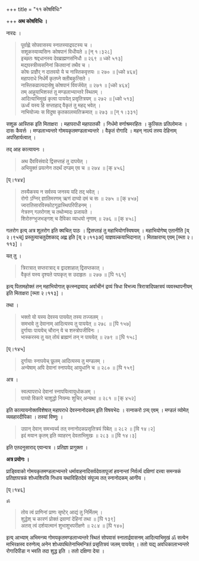+++
title = "११ कोषविधिः"

+++
**अथ कोषविधिः ।**

नारदः ।


> पूर्वाह्णे सोपवासस्य स्नातस्याद्रपटस्य च ।  
> सशूकस्याव्यसिनः कोषपानं विधीयते ॥ [न् १।३२८]  
> इच्छतः श्रद्दधानस्य देवब्राह्मणसंनिधौ ॥ २६९ ॥ ध्को ५१३]  
> मद्यपस्त्रीव्यसनिनां कितवानां तथैव च ।  
> कोषः प्राज्ञैर् न दातवयो ये च नास्तिकवृत्तयः ॥ २७० ॥ [ध्को ४६४]  
> महापराधे निर्धर्मे कृतघ्ने क्लीबकुत्सिते ।  
> नास्तिकव्रात्यदासेषु कोषपानं विवर्जयेत् ॥ २७१ ॥ [ध्को ४६४]  
> तम् आहूयाभिशस्तं तु मण्डलाभ्यान्तरे स्थितम् ।  
> आदित्याभिमुखं कृत्वा पाययेत् प्रसृतित्रयम् ॥ २७२ ॥ [ध्को ५१३]  
> ऊर्ध्वं यस्य हि सप्ताहाद् वैकृतं तु महद् भवेत् ।  
> नाभियोज्यः स विदुषा कृतकालव्यतिक्रमात् ॥ २७३ ॥ [न् १।३३१]

सशूक आस्तिक इति मिताक्षरा । महापराधी महापातकी । निर्धमो वर्णाश्रमरहितः । कुत्सितः प्रतिलोमजः । दासः कैवर्त्तः । मण्डलाभ्यन्तरे गोमयकृतमण्डलाभ्यन्तरे । वैकृतं रोगादि । महन् नाल्पं तस्य देहिनाम् अपरिहार्यत्वात् ।

तद् आह कात्यायनः ।


> अथ दैवविसंवादे द्विसप्ताहं तु दापयेत् ।  
> अभियुक्तं प्रयत्नेन तदर्थं दण्डम् एव च ॥ २७४ ॥ [क् ४५६]

[प्।१४४]


> तस्यैकस्य न सर्वस्य जनस्य यदि तद् भवेत् ।  
> रोगो ऽग्निर् ज्ञातिमरणम् ऋणं दाप्यो दमं च सः ॥ २७५ ॥ [क् ४५७]  
> ज्वरातिसारविस्फोटगूढास्थिपरिपीडनम् ।  
> नेत्ररुग् गलरोगश् च तथोन्मादः प्रजायते ।  
> शिरोरुग्भुजभङ्गश् च दैविका व्याधयो नृणाम् ॥ २७६ ॥ [क् ४५८]

गलरोग इत्य् अत्र शूलरोग इति क्वचित् पाठः । द्विसप्ताहं तु महाभियोगस्विषयम् । महाभियोगेष्व् एतानीति [य् २।९५च्] प्रस्तुत्याचतुर्दशकाद् अह्ण इति [य् २।११३अ] याज्ञवल्कयाभिदानात् । मिताक्षराप्य् एवम् [य्म्ता २।११३] ।

यत् तु ।


> त्रिरात्रात् सप्तरात्राद् व द्वादशाहात् द्विसप्तकात् ।  
> वैकृतं यस्य दृश्यते पापकृत् स उदाहृतः ॥ २७७ ॥ [पि १६१]

इत्य् पितामहोक्तं तन् महाभियोगात् कृत्स्नद्रव्याद् अर्वाचीनं द्रव्यं त्रिधा विभज्य त्रिरात्रादिपक्षत्रयं व्यवस्थापनीयम् इति मिताक्षरा [य्म्ता २।११३] ।

तथा ।


> भक्तो यो यस्य देवस्य पाययेत् तस्य तज्जलम् ।   
> समभावे तु देवानाम् आदित्यस्य तु पाययेत् ॥ २७८ ॥ [पि १५७]  
> दुर्गायाः पाययेच् चौरान् ये च शस्त्रोपजीविनः ।  
> भास्करस्य तु यत् तोयं ब्राह्मणं तन् न पाययेत् ॥ २७९ ॥ [पि १५८]

[प्।१४५]


> दुर्गायाः स्नापयेच् छूलम् आदित्यस्य तु मण्डलम् ।  
> अन्येषाम् अपि देवानां स्नापयेद् आयुधानि च ॥ २८० ॥ [पि १५९]

अत्र ।


> स्वल्पापराधे देवानां स्नापयित्वायुधोकअम् ।  
> पाय्यो विकारे चाशुद्धो नियम्यः शुचिर् अन्यथा ॥ २८१ ॥ [क् ४५२]

इति कात्यायनोक्तविशेषात् महापराधे देवस्नानोदकम् इति विषयभेदः । रत्नाकरो ऽप्य् एवम् । मण्डलं व्योमेत् व्यवहारदीपिका । तस्यां विष्णुः ।


> उग्रान् देवान् समभ्यर्च्य तत् स्नानोदकप्रसृतित्रयं पिबेत् ॥ २८२ ॥ [वि १४।२]  
> इदं मयान कृतम् इति व्याहरन् देवताभिमुखः ॥ २८३ ॥ [वि १४।३]

इति एतदनुसाराद् एवान्यत्र । प्रतिज्ञा प्रागुक्ता ।

**अत्र प्रयोगः ।**

प्राड्विवाको गोमयकृतमण्डलाभ्यन्तरे धर्मावाहनादिसर्वदेवतापूजां हवनान्तां निर्वर्त्य दक्षिणां दत्त्वा समन्त्रकं प्रतिज्ञापत्रकं शोध्यशिरसि निधाय यथाविहितदेवं संपूज्य तत् स्नानोदकम् आनीय ।

[प्।१४६]


    ॐ


> तोय त्वं प्राणिनां प्राणः सृष्टेर् आद्यं तु निर्मितम् ।  
> शुद्धेश् च कारणं प्रोक्तं द्रवाणां देहिनां तथा ॥ [पि १३९]  
> अतस् त्वं दर्शयात्मानं शुभाशुभपरीक्षणे ॥ २८४ ॥ [पि १४०]

इत्य् आभ्याम् अभिमन्त्र्य गोमयकृतमण्डलाभ्यन्तरे स्थितं सोपवासं स्नातार्द्रवासनम् आदित्याभिमुखं ॐ सत्येन माभिरक्षस्व वरुणेत्य् अनेन शोध्यपथितेनाभिमन्त्रितं प्रसृतित्रयं जलम् पाययेत् । ततो यद्य् अवधिकालाभ्यन्तरे रोगादिपीडा न भवति तदा शुद्ध इति । ततो दक्षिणा देया ।
